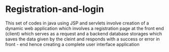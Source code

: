 # Registration-and-login
This set of codes in java using JSP and servlets involve creation of a dynamic web application which involves a registration page at the front end (client) which serves as a request and a backend database storages which saves the data given by the cleint and responds with a success or error in front - end hence creating a complete user interface application
